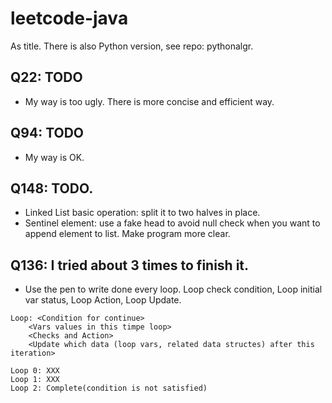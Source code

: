 # leetcode-java
As title. There is also Python version, see repo: pythonalgr.

## Q22: TODO
* My way is too ugly. There is more concise and efficient way.

## Q94: TODO
* My way is OK.

## Q148: TODO.
* Linked List basic operation: split it to two halves in place.
* Sentinel element: use a fake head to avoid null check when you want to append element to list. Make program more clear.

## Q136: I tried about 3 times to finish it.
* Use the pen to write done every loop. Loop check condition, Loop initial var status, Loop Action, Loop Update.
```text
Loop: <Condition for continue>
    <Vars values in this timpe loop>
    <Checks and Action>
    <Update which data (loop vars, related data structes) after this iteration>

Loop 0: XXX
Loop 1: XXX
Loop 2: Complete(condition is not satisfied)
```

